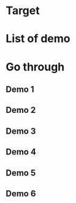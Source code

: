 # Target

# List of demo

# Go through
## Demo 1

## Demo 2

## Demo 3

## Demo 4

## Demo 5

## Demo 6
